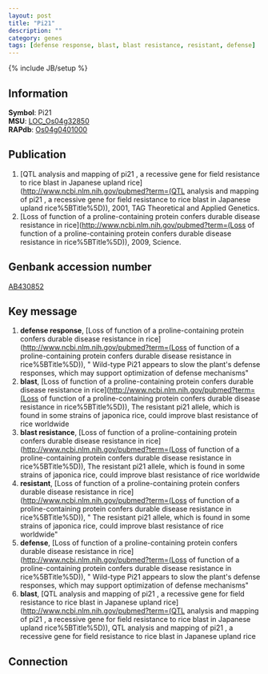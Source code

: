 ```yaml
---
layout: post
title: "Pi21"
description: ""
category: genes
tags: [defense response, blast, blast resistance, resistant, defense]
---
```

{% include JB/setup %}

## Information
__Symbol__: Pi21  
__MSU__: [LOC_Os04g32850](http://rice.plantbiology.msu.edu/cgi-bin/ORF_infopage.cgi?orf=LOC_Os04g32850)  
__RAPdb__: [Os04g0401000](http://rapdb.dna.affrc.go.jp/viewer/gbrowse_details/irgsp1?name=Os04g0401000)  

## Publication
1. [QTL analysis and mapping of pi21 , a recessive gene for field resistance to rice blast in Japanese upland rice](http://www.ncbi.nlm.nih.gov/pubmed?term=(QTL analysis and mapping of pi21 , a recessive gene for field resistance to rice blast in Japanese upland rice%5BTitle%5D)), 2001, TAG Theoretical and Applied Genetics.
2. [Loss of function of a proline-containing protein confers durable disease resistance in rice](http://www.ncbi.nlm.nih.gov/pubmed?term=(Loss of function of a proline-containing protein confers durable disease resistance in rice%5BTitle%5D)), 2009, Science.

## Genbank accession number
[AB430852](http://www.ncbi.nlm.nih.gov/nuccore/AB430852)

## Key message
1. __defense response__, [Loss of function of a proline-containing protein confers durable disease resistance in rice](http://www.ncbi.nlm.nih.gov/pubmed?term=(Loss of function of a proline-containing protein confers durable disease resistance in rice%5BTitle%5D)), " Wild-type Pi21 appears to slow the plant's defense responses, which may support optimization of defense mechanisms"
2. __blast__, [Loss of function of a proline-containing protein confers durable disease resistance in rice](http://www.ncbi.nlm.nih.gov/pubmed?term=(Loss of function of a proline-containing protein confers durable disease resistance in rice%5BTitle%5D)),  The resistant pi21 allele, which is found in some strains of japonica rice, could improve blast resistance of rice worldwide
3. __blast resistance__, [Loss of function of a proline-containing protein confers durable disease resistance in rice](http://www.ncbi.nlm.nih.gov/pubmed?term=(Loss of function of a proline-containing protein confers durable disease resistance in rice%5BTitle%5D)),  The resistant pi21 allele, which is found in some strains of japonica rice, could improve blast resistance of rice worldwide
4. __resistant__, [Loss of function of a proline-containing protein confers durable disease resistance in rice](http://www.ncbi.nlm.nih.gov/pubmed?term=(Loss of function of a proline-containing protein confers durable disease resistance in rice%5BTitle%5D)), " The resistant pi21 allele, which is found in some strains of japonica rice, could improve blast resistance of rice worldwide"
5. __defense__, [Loss of function of a proline-containing protein confers durable disease resistance in rice](http://www.ncbi.nlm.nih.gov/pubmed?term=(Loss of function of a proline-containing protein confers durable disease resistance in rice%5BTitle%5D)), " Wild-type Pi21 appears to slow the plant's defense responses, which may support optimization of defense mechanisms"
6. __blast__, [QTL analysis and mapping of pi21 , a recessive gene for field resistance to rice blast in Japanese upland rice](http://www.ncbi.nlm.nih.gov/pubmed?term=(QTL analysis and mapping of pi21 , a recessive gene for field resistance to rice blast in Japanese upland rice%5BTitle%5D)), QTL analysis and mapping of pi21 , a recessive gene for field resistance to rice blast in Japanese upland rice

## Connection


